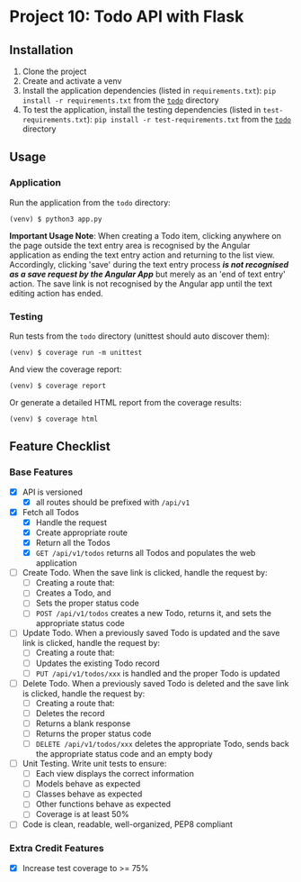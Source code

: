Project 10: Todo API with Flask
===============================

Installation
------------
1. Clone the project 
2. Create and activate a venv
3. Install the application dependencies (listed in `requirements.txt`): `pip install -r requirements.txt` from 
   the [`todo`](https://github.com/Crossroadsman/treehouse-techdegree-python-project10/tree/master/todo) directory
4. To test the application, install the testing dependencies (listed in `test-requirements.txt`): 
   `pip install -r test-requirements.txt` from the 
   [`todo`](https://github.com/Crossroadsman/treehouse-techdegree-python-project10/tree/master/todo) directory

Usage
-----

### Application ###

Run the application from the `todo` directory:
```console
(venv) $ python3 app.py
```

**Important Usage Note**: When creating a Todo item, clicking anywhere on the page outside the text entry area is recognised
by the Angular application as ending the text entry action and returning to the list view. Accordingly, clicking 'save' 
during the text entry process **_is not recognised as a save request by the Angular App_** but merely as an 'end of text 
entry' action. The save link is not recognised by the Angular app until the text editing action has ended.

### Testing ###

Run tests from the `todo` directory (unittest should auto discover them):
```console
(venv) $ coverage run -m unittest
```

And view the coverage report:
```console
(venv) $ coverage report
```

Or generate a detailed HTML report from the coverage results:
```console
(venv) $ coverage html
```


Feature Checklist
-----------------

### Base Features ###

- [x] API is versioned
  - [x] all routes should be prefixed with `/api/v1`
- [x] Fetch all Todos
  - [x] Handle the request
  - [x] Create appropriate route
  - [x] Return all the Todos
  - [x] `GET /api/v1/todos` returns all Todos and populates the web application
- [ ] Create Todo. When the save link is clicked, handle the request by:
  - [ ] Creating a route that:
  - [ ] Creates a Todo, and
  - [ ] Sets the proper status code
  - [ ] `POST /api/v1/todos` creates a new Todo, returns it, and sets the appropriate status code
- [ ] Update Todo. When a previously saved Todo is updated and the save link is clicked, handle the request by:
  - [ ] Creating a route that:
  - [ ] Updates the existing Todo record
  - [ ] `PUT /api/v1/todos/xxx` is handled and the proper Todo is updated
- [ ] Delete Todo. When a previously saved Todo is deleted and the save link is clicked, handle the request by:
  - [ ] Creating a route that:
  - [ ] Deletes the record
  - [ ] Returns a blank response
  - [ ] Returns the proper status code
  - [ ] `DELETE /api/v1/todos/xxx` deletes the appropriate Todo, sends back the appropriate status code and an empty body
- [ ] Unit Testing. Write unit tests to ensure:
  - [ ] Each view displays the correct information
  - [ ] Models behave as expected
  - [ ] Classes behave as expected
  - [ ] Other functions behave as expected
  - [ ] Coverage is at least 50%
- [ ] Code is clean, readable, well-organized, PEP8 compliant

### Extra Credit Features ###

- [x] Increase test coverage to >= 75%

